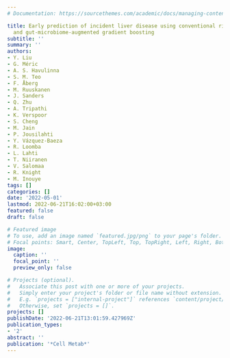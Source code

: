 ```yaml
---
# Documentation: https://sourcethemes.com/academic/docs/managing-content/

title: Early prediction of incident liver disease using conventional risk factors
  and gut-microbiome-augmented gradient boosting
subtitle: ''
summary: ''
authors:
- Y. Liu
- G. Méric
- A. S. Havulinna
- S. M. Teo
- F. Åberg
- M. Ruuskanen
- J. Sanders
- Q. Zhu
- A. Tripathi
- K. Verspoor
- S. Cheng
- M. Jain
- P. Jousilahti
- Y. Vázquez-Baeza
- R. Loomba
- L. Lahti
- T. Niiranen
- V. Salomaa
- R. Knight
- M. Inouye
tags: []
categories: []
date: '2022-05-01'
lastmod: 2022-06-21T16:02:00+03:00
featured: false
draft: false

# Featured image
# To use, add an image named `featured.jpg/png` to your page's folder.
# Focal points: Smart, Center, TopLeft, Top, TopRight, Left, Right, BottomLeft, Bottom, BottomRight.
image:
  caption: ''
  focal_point: ''
  preview_only: false

# Projects (optional).
#   Associate this post with one or more of your projects.
#   Simply enter your project's folder or file name without extension.
#   E.g. `projects = ["internal-project"]` references `content/project/deep-learning/index.md`.
#   Otherwise, set `projects = []`.
projects: []
publishDate: '2022-06-21T13:01:59.427969Z'
publication_types:
- '2'
abstract: ''
publication: '*Cell Metab*'
---
```

